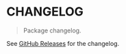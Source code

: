 # CHANGELOG

> Package changelog.

See [GitHub Releases](https://github.com/stdlib-js/datasets-cdc-nchs-us-births-1969-1988/releases) for the changelog.